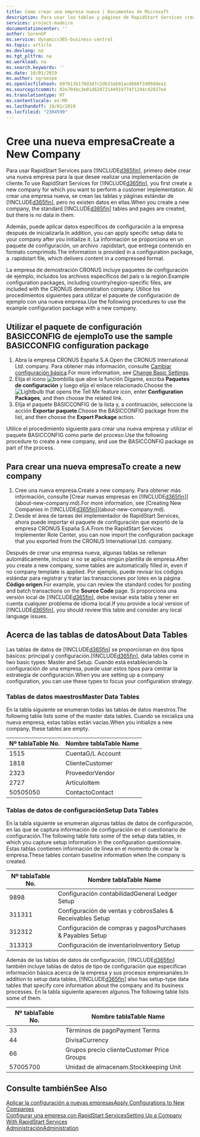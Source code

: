 ```yaml
---
title: Como crear una empresa nueva | Documentos de Microsoft
description: Para usar las tablas y páginas de RapidStart Services creadas que no tienen datos.
services: project-madeira
documentationcenter: ''
author: SorenGP
ms.service: dynamics365-business-central
ms.topic: article
ms.devlang: na
ms.tgt_pltfrm: na
ms.workload: na
ms.search.keywords: ''
ms.date: 10/01/2019
ms.author: sgroespe
ms.openlocfilehash: 697613b170d3d7c2db33ab91acd660f2d09ddea1
ms.sourcegitcommit: 02e704bc3e01d62072144919774f1244c42827e4
ms.translationtype: HT
ms.contentlocale: es-MX
ms.lasthandoff: 10/01/2019
ms.locfileid: "2304599"
---
```

# <a name="create-a-new-company"></a><span data-ttu-id="6c79f-103">Cree una nueva empresa</span><span class="sxs-lookup"><span data-stu-id="6c79f-103">Create a New Company</span></span>
<span data-ttu-id="6c79f-104">Para usar RapidStart Services para [!INCLUDE[d365fin](includes/d365fin_md.md)], primero debe crear una nueva empresa para la que desee realizar una implementación de cliente.</span><span class="sxs-lookup"><span data-stu-id="6c79f-104">To use RapidStart Services for [!INCLUDE[d365fin](includes/d365fin_md.md)], you first create a new company for which you want to perform a customer implementation.</span></span> <span data-ttu-id="6c79f-105">Al crear una empresa nueva, se crean las tablas y páginas estándar de [!INCLUDE[d365fin](includes/d365fin_md.md)], pero no existen datos en ellas.</span><span class="sxs-lookup"><span data-stu-id="6c79f-105">When you create a new company, the standard [!INCLUDE[d365fin](includes/d365fin_md.md)] tables and pages are created, but there is no data in them.</span></span>

<span data-ttu-id="6c79f-106">Además, puede aplicar datos específicos de configuración a la empresa después de inicializarla.</span><span class="sxs-lookup"><span data-stu-id="6c79f-106">In addition, you can apply specific setup data to your company after you initialize it.</span></span> <span data-ttu-id="6c79f-107">La información se proporciona en un paquete de configuración, un archivo .rapidstart, que entrega contenido en formato comprimido.</span><span class="sxs-lookup"><span data-stu-id="6c79f-107">The information is provided in a configuration package, a .rapidstart file, which delivers content in a compressed format.</span></span>  

<span data-ttu-id="6c79f-108">La empresa de demostración CRONUS incluye paquetes de configuración de ejemplo, incluidos los archivos específicos del país o la región.</span><span class="sxs-lookup"><span data-stu-id="6c79f-108">Example configuration packages, including country/region-specific files, are included with the CRONUS demonstration company.</span></span> <span data-ttu-id="6c79f-109">Utilice los procedimientos siguientes para utilizar el paquete de configuración de ejemplo con una nueva empresa.</span><span class="sxs-lookup"><span data-stu-id="6c79f-109">Use the following procedures to use the example configuration package with a new company.</span></span>  

## <a name="to-use-the-sample-basicconfig-configuration-package"></a><span data-ttu-id="6c79f-110">Utilizar el paquete de configuración BASICCONFIG de ejemplo</span><span class="sxs-lookup"><span data-stu-id="6c79f-110">To use the sample BASICCONFIG configuration package</span></span>  
1. <span data-ttu-id="6c79f-111">Abra la empresa CRONUS España S.A.</span><span class="sxs-lookup"><span data-stu-id="6c79f-111">Open the CRONUS International Ltd. company.</span></span> <span data-ttu-id="6c79f-112">Para obtener más información, consulte [Cambiar configuración básica](ui-change-basic-settings.md).</span><span class="sxs-lookup"><span data-stu-id="6c79f-112">For more information, see [Change Basic Settings](ui-change-basic-settings.md).</span></span>
2. <span data-ttu-id="6c79f-113">Elija el icono ![bombilla que abre la función Dígame](media/ui-search/search_small.png "Dígame que desea hacer"), escriba **Paquetes de configuración** y luego elija el enlace relacionado.</span><span class="sxs-lookup"><span data-stu-id="6c79f-113">Choose the ![Lightbulb that opens the Tell Me feature](media/ui-search/search_small.png "Tell me what you want to do") icon, enter **Configuration Packages**, and then choose the related link.</span></span>  
3. <span data-ttu-id="6c79f-114">Elija el paquete BASICCONFIG de la lista y, a continuación, seleccione la acción **Exportar paquete**.</span><span class="sxs-lookup"><span data-stu-id="6c79f-114">Choose the BASICCONFIG package from the list, and then choose the **Export Package** action.</span></span>  

<span data-ttu-id="6c79f-115">Utilice el procedimiento siguiente para crear una nueva empresa y utilizar el paquete BASICCONFIG como parte del proceso.</span><span class="sxs-lookup"><span data-stu-id="6c79f-115">Use the following procedure to create a new company, and use the BASICCONFIG package as part of the process.</span></span>  

## <a name="to-create-a-new-company"></a><span data-ttu-id="6c79f-116">Para crear una nueva empresa</span><span class="sxs-lookup"><span data-stu-id="6c79f-116">To create a new company</span></span>  
1. <span data-ttu-id="6c79f-117">Cree una nueva empresa.</span><span class="sxs-lookup"><span data-stu-id="6c79f-117">Create a new company.</span></span> <span data-ttu-id="6c79f-118">Para obtener más información, consulte [Crear nuevas empresas en [!INCLUDE[d365fin](includes/d365fin_md.md)]](about-new-company.md).</span><span class="sxs-lookup"><span data-stu-id="6c79f-118">For more information, see [Creating New Companies in [!INCLUDE[d365fin](includes/d365fin_md.md)]](about-new-company.md).</span></span>
2. <span data-ttu-id="6c79f-119">Desde el área de tareas del implementador de RapidStart Services, ahora puede importar el paquete de configuración que exportó de la empresa CRONUS España S.A.</span><span class="sxs-lookup"><span data-stu-id="6c79f-119">From the RapidStart Services Implementer Role Center, you can now import the configuration package that you exported from the CRONUS International Ltd. company.</span></span>

<span data-ttu-id="6c79f-120">Después de crear una empresa nueva, algunas tablas se rellenan automáticamente, incluso si no se aplica ningún plantilla de empresa.</span><span class="sxs-lookup"><span data-stu-id="6c79f-120">After you create a new company, some tables are automatically filled in, even if no company template is applied.</span></span> <span data-ttu-id="6c79f-121">Por ejemplo, puede revisar los códigos estándar para registrar y tratar las transacciones por lotes en la página **Código origen**.</span><span class="sxs-lookup"><span data-stu-id="6c79f-121">For example, you can review the standard codes for posting and batch transactions on the **Source Code** page.</span></span> <span data-ttu-id="6c79f-122">Si proporciona una versión local de [!INCLUDE[d365fin](includes/d365fin_md.md)], debe revisar esta tabla y tener en cuenta cualquier problema de idioma local.</span><span class="sxs-lookup"><span data-stu-id="6c79f-122">If you provide a local version of [!INCLUDE[d365fin](includes/d365fin_md.md)], you should review this table and consider any local language issues.</span></span>

## <a name="about-data-tables"></a><span data-ttu-id="6c79f-123">Acerca de las tablas de datos</span><span class="sxs-lookup"><span data-stu-id="6c79f-123">About Data Tables</span></span>
<span data-ttu-id="6c79f-124">Las tablas de datos de [!INCLUDE[d365fin](includes/d365fin_md.md)] se proporcionan en dos tipos básicos: principal y configuración.</span><span class="sxs-lookup"><span data-stu-id="6c79f-124">[!INCLUDE[d365fin](includes/d365fin_md.md)], data tables come in two basic types: Master and Setup.</span></span> <span data-ttu-id="6c79f-125">Cuando está estableciendo la configuración de una empresa, puede usar estos tipos para centrar la estrategia de configuración.</span><span class="sxs-lookup"><span data-stu-id="6c79f-125">When you are setting up a company configuration, you can use these types to focus your configuration strategy.</span></span>  

### <a name="master-data-tables"></a><span data-ttu-id="6c79f-126">Tablas de datos maestros</span><span class="sxs-lookup"><span data-stu-id="6c79f-126">Master Data Tables</span></span>  
<span data-ttu-id="6c79f-127">En la tabla siguiente se enumeran todas las tablas de datos maestros.</span><span class="sxs-lookup"><span data-stu-id="6c79f-127">The following table lists some of the master data tables.</span></span> <span data-ttu-id="6c79f-128">Cuando se inicializa una nueva empresa, estas tablas están vacías.</span><span class="sxs-lookup"><span data-stu-id="6c79f-128">When you initialize a new company, these tables are empty.</span></span>  

|<span data-ttu-id="6c79f-129">Nº tabla</span><span class="sxs-lookup"><span data-stu-id="6c79f-129">Table No.</span></span>|<span data-ttu-id="6c79f-130">Nombre tabla</span><span class="sxs-lookup"><span data-stu-id="6c79f-130">Table Name</span></span>|  
|-------------------|--------------------|  
|<span data-ttu-id="6c79f-131">15</span><span class="sxs-lookup"><span data-stu-id="6c79f-131">15</span></span>|<span data-ttu-id="6c79f-132">Cuenta</span><span class="sxs-lookup"><span data-stu-id="6c79f-132">G/L Account</span></span>|  
|<span data-ttu-id="6c79f-133">18</span><span class="sxs-lookup"><span data-stu-id="6c79f-133">18</span></span>|<span data-ttu-id="6c79f-134">Cliente</span><span class="sxs-lookup"><span data-stu-id="6c79f-134">Customer</span></span>|  
|<span data-ttu-id="6c79f-135">23</span><span class="sxs-lookup"><span data-stu-id="6c79f-135">23</span></span>|<span data-ttu-id="6c79f-136">Proveedor</span><span class="sxs-lookup"><span data-stu-id="6c79f-136">Vendor</span></span>|  
|<span data-ttu-id="6c79f-137">27</span><span class="sxs-lookup"><span data-stu-id="6c79f-137">27</span></span>|<span data-ttu-id="6c79f-138">Artículo</span><span class="sxs-lookup"><span data-stu-id="6c79f-138">Item</span></span>|  
|<span data-ttu-id="6c79f-139">5050</span><span class="sxs-lookup"><span data-stu-id="6c79f-139">5050</span></span>|<span data-ttu-id="6c79f-140">Contacto</span><span class="sxs-lookup"><span data-stu-id="6c79f-140">Contact</span></span>|  

### <a name="setup-data-tables"></a><span data-ttu-id="6c79f-141">Tablas de datos de configuración</span><span class="sxs-lookup"><span data-stu-id="6c79f-141">Setup Data Tables</span></span>  
<span data-ttu-id="6c79f-142">En la tabla siguiente se enumeran algunas tablas de datos de configuración, en las que se captura información de configuración en el cuestionario de configuración.</span><span class="sxs-lookup"><span data-stu-id="6c79f-142">The following table lists some of the setup data tables, in which you capture setup information in the configuration questionnaire.</span></span> <span data-ttu-id="6c79f-143">Estas tablas contienen información de línea en el momento de crear la empresa.</span><span class="sxs-lookup"><span data-stu-id="6c79f-143">These tables contain baseline information when the company is created.</span></span>  

|<span data-ttu-id="6c79f-144">Nº tabla</span><span class="sxs-lookup"><span data-stu-id="6c79f-144">Table No.</span></span>|<span data-ttu-id="6c79f-145">Nombre tabla</span><span class="sxs-lookup"><span data-stu-id="6c79f-145">Table Name</span></span>|  
|-------------------|--------------------|  
|<span data-ttu-id="6c79f-146">98</span><span class="sxs-lookup"><span data-stu-id="6c79f-146">98</span></span>|<span data-ttu-id="6c79f-147">Configuración contabilidad</span><span class="sxs-lookup"><span data-stu-id="6c79f-147">General Ledger Setup</span></span>|  
|<span data-ttu-id="6c79f-148">311</span><span class="sxs-lookup"><span data-stu-id="6c79f-148">311</span></span>|<span data-ttu-id="6c79f-149">Configuración de ventas y cobros</span><span class="sxs-lookup"><span data-stu-id="6c79f-149">Sales & Receivables Setup</span></span>|  
|<span data-ttu-id="6c79f-150">312</span><span class="sxs-lookup"><span data-stu-id="6c79f-150">312</span></span>|<span data-ttu-id="6c79f-151">Configuración de compras y pagos</span><span class="sxs-lookup"><span data-stu-id="6c79f-151">Purchases & Payables Setup</span></span>|  
|<span data-ttu-id="6c79f-152">313</span><span class="sxs-lookup"><span data-stu-id="6c79f-152">313</span></span>|<span data-ttu-id="6c79f-153">Configuración de inventario</span><span class="sxs-lookup"><span data-stu-id="6c79f-153">Inventory Setup</span></span>|  

<span data-ttu-id="6c79f-154">Además de las tablas de datos de configuración, [!INCLUDE[d365fin](includes/d365fin_md.md)] también incluye tablas de datos de tipo de configuración que especifican información básica acerca de la empresa y sus procesos empresariales.</span><span class="sxs-lookup"><span data-stu-id="6c79f-154">In addition to setup data tables, [!INCLUDE[d365fin](includes/d365fin_md.md)] also has setup-type data tables that specify core information about the company and its business processes.</span></span> <span data-ttu-id="6c79f-155">En la tabla siguiente aparecen algunos.</span><span class="sxs-lookup"><span data-stu-id="6c79f-155">The following table lists some of them.</span></span>  

|<span data-ttu-id="6c79f-156">Nº tabla</span><span class="sxs-lookup"><span data-stu-id="6c79f-156">Table No.</span></span>|<span data-ttu-id="6c79f-157">Nombre tabla</span><span class="sxs-lookup"><span data-stu-id="6c79f-157">Table Name</span></span>|  
|-------------------|--------------------|  
|<span data-ttu-id="6c79f-158">3</span><span class="sxs-lookup"><span data-stu-id="6c79f-158">3</span></span>|<span data-ttu-id="6c79f-159">Términos de pago</span><span class="sxs-lookup"><span data-stu-id="6c79f-159">Payment Terms</span></span>|  
|<span data-ttu-id="6c79f-160">4</span><span class="sxs-lookup"><span data-stu-id="6c79f-160">4</span></span>|<span data-ttu-id="6c79f-161">Divisa</span><span class="sxs-lookup"><span data-stu-id="6c79f-161">Currency</span></span>|  
|<span data-ttu-id="6c79f-162">6</span><span class="sxs-lookup"><span data-stu-id="6c79f-162">6</span></span>|<span data-ttu-id="6c79f-163">Grupos precio cliente</span><span class="sxs-lookup"><span data-stu-id="6c79f-163">Customer Price Groups</span></span>|  
|<span data-ttu-id="6c79f-164">5700</span><span class="sxs-lookup"><span data-stu-id="6c79f-164">5700</span></span>|<span data-ttu-id="6c79f-165">Unidad de almacenam.</span><span class="sxs-lookup"><span data-stu-id="6c79f-165">Stockkeeping Unit</span></span>|

  

## <a name="see-also"></a><span data-ttu-id="6c79f-166">Consulte también</span><span class="sxs-lookup"><span data-stu-id="6c79f-166">See Also</span></span>  
[<span data-ttu-id="6c79f-167">Aplicar la configuración a nuevas empresas</span><span class="sxs-lookup"><span data-stu-id="6c79f-167">Apply Configurations to New Companies</span></span>](admin-apply-configuration-to-new-companies.md)  
[<span data-ttu-id="6c79f-168">Configurar una empresa con RapidStart Services</span><span class="sxs-lookup"><span data-stu-id="6c79f-168">Setting Up a Company With RapidStart Services</span></span>](admin-set-up-a-company-with-rapidstart.md)  
[<span data-ttu-id="6c79f-169">Administración</span><span class="sxs-lookup"><span data-stu-id="6c79f-169">Administration</span></span>](admin-setup-and-administration.md)
